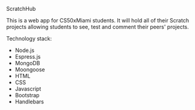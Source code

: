 ScratchHub

This is a web app for CS50xMiami students. It will hold all of their Scratch projects allowing students to see, test and comment their peers' projects.

Technology stack:
- Node.js
- Espress.js
- MongoDB
- Moongoose
- HTML
- CSS
- Javascript
- Bootstrap
- Handlebars

